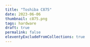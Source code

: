 ```yaml
---
title: "Toshiba C875"
date: 2023-06-06
thumbnail: c875.png
tags: hardware
draft: true
permalink: false
eleventyExcludeFromCollections: true
---
```

